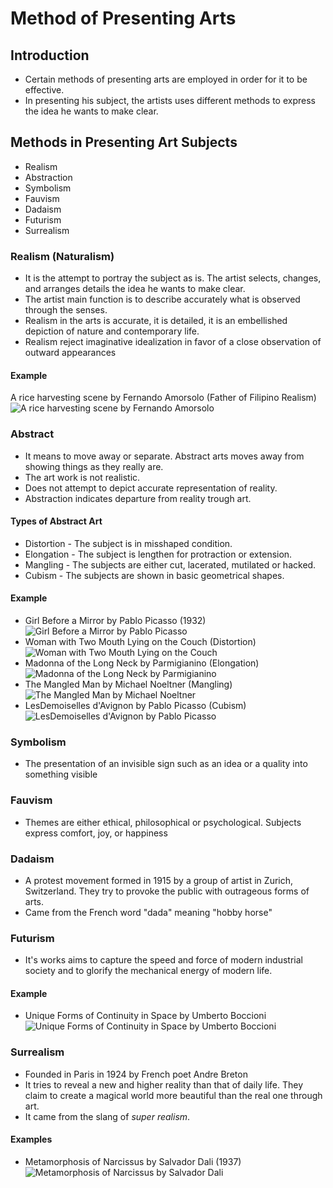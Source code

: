 # Method of Presenting Arts

## Introduction

* Certain methods of presenting arts are employed in order for it to be effective.
* In presenting his subject, the artists uses different methods to express the idea he wants to make clear.

## Methods in Presenting Art Subjects

* Realism
* Abstraction
* Symbolism
* Fauvism
* Dadaism
* Futurism
* Surrealism

### Realism (Naturalism)

* It is the attempt to portray the subject as is. The artist selects, changes, and arranges details the idea he wants to make clear.
* The artist main function is to describe accurately what is observed through the senses.
* Realism in the arts is accurate, it is detailed, it is an embellished depiction of nature and contemporary life.
* Realism reject imaginative idealization in favor of a close observation of outward appearances

#### Example

A rice harvesting scene by Fernando Amorsolo (Father of Filipino Realism)
![A rice harvesting scene by Fernando Amorsolo](https://www.geringerart.com/wp-content/uploads/2015/08/A-rice-harvesting-scene-by-Fernando-Amorsolo.jpg)
### Abstract

* It means to move away or separate. Abstract arts moves away from showing things as they really are.
* The art work is not realistic.
* Does not attempt to depict accurate representation of reality.
* Abstraction indicates departure from reality trough art.

#### Types of Abstract Art

* Distortion - The subject is in misshaped condition.
* Elongation - The subject is lengthen for protraction or extension.
* Mangling - The subjects are either cut, lacerated, mutilated or hacked.
* Cubism - The subjects are shown in basic geometrical shapes.

#### Example

* Girl Before a Mirror by Pablo Picasso (1932)
![Girl Before a Mirror by Pablo Picasso](https://www.pablopicasso.org/images/paintings/girl-before-a-mirror.jpg)
* Woman with Two Mouth Lying on the Couch (Distortion)
![Woman with Two Mouth Lying on the Couch](http://kazuya-akimoto.com/2007/2007images/IMG_6999_woman_two_mouths.jpg)
* Madonna of the Long Neck by Parmigianino (Elongation)
![Madonna of the Long Neck by Parmigianino](https://upload.wikimedia.org/wikipedia/commons/6/6b/Parmigianino_-_Madonna_dal_collo_lungo_-_Google_Art_Project.jpg)
* The Mangled Man by Michael Noeltner (Mangling)
![The Mangled Man by Michael Noeltner](https://render.fineartamerica.com/images/rendered/default/print/4.5/8/break/images-medium/the-mangled-man-michael-noeltner.jpg)
* LesDemoiselles d'Avignon by Pablo Picasso (Cubism)
![LesDemoiselles d'Avignon by Pablo Picasso](https://www.moma.org/media/W1siZiIsIjQzODQ1MiJdLFsicCIsImNvbnZlcnQiLCItcXVhbGl0eSA5MCAtcmVzaXplIDIwMDB4MjAwMFx1MDAzZSJdXQ.jpg?sha=c96b77818fd18af4)

### Symbolism

* The presentation of an invisible sign such as an idea or a quality into something visible

### Fauvism

* Themes are either ethical, philosophical or psychological. Subjects express comfort, joy, or happiness

### Dadaism

* A protest movement formed in 1915 by a group of artist in Zurich, Switzerland. They try to provoke the public  with outrageous forms of arts.
* Came from the French word "dada" meaning "hobby horse"

### Futurism

* It's works aims to capture the speed and force of modern industrial society and to glorify the mechanical energy of modern life.

#### Example

* Unique Forms of Continuity in Space by Umberto Boccioni
![Unique Forms of Continuity in Space by Umberto Boccioni](https://upload.wikimedia.org/wikipedia/commons/f/fd/%27Unique_Forms_of_Continuity_in_Space%27%2C_1913_bronze_by_Umberto_Boccioni.jpg)

### Surrealism

* Founded in Paris in 1924 by French poet Andre Breton
* It tries to reveal a new and higher reality than that of daily life. They claim to create a magical world more beautiful than the real one through art.
* It came from the slang of _super realism_.

#### Examples

* Metamorphosis of Narcissus by Salvador Dali (1937)
![Metamorphosis of Narcissus by Salvador Dali](https://painting-planet.com/images/4/image559.jpg)
